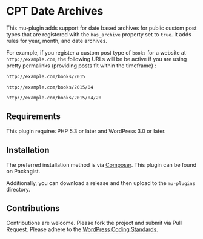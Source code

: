 # CPT Date Archives #

This mu-plugin adds support for date based archives for public custom post types that are registered with the `has_archive` property set to `true`. It adds rules for year, month, and date archives.

For example, if you register a custom post type of `books` for a website at `http://example.com`, the following URLs will be be active if you are using pretty permalinks (providing posts fit within the timeframe) :

`http://example.com/books/2015`

`http://example.com/books/2015/04`

`http://example.com/books/2015/04/20`

## Requirements ##

This plugin requires PHP 5.3 or later and WordPress 3.0 or later.

## Installation ##

The preferred installation method is via [Composer](http://getcomposer.org). This plugin can be found on Packagist.

Additionally, you can download a release and then upload to the `mu-plugins` directory.

## Contributions ##

Contributions are welcome. Please fork the project and submit via Pull Request. Please adhere to the [WordPress Coding Standards](https://make.wordpress.org/core/handbook/coding-standards/php/).